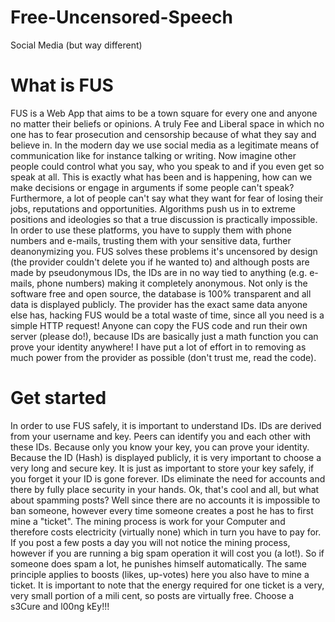 # Free-Uncensored-Speech
Social Media (but way different)

# What is FUS
FUS is a Web App that aims to be a town square for every one and anyone no matter their beliefs or opinions. A truly Fee and Liberal space in which no one has to fear prosecution and censorship because of what they say and believe in. In the modern day we use social media as a legitimate means of communication like for instance talking or writing. Now imagine other people could control what you say, who you speak to and if you even get so speak at all. This is exactly what has been and is happening, how can we make decisions or engage in arguments if some people can't speak? Furthermore, a lot of people can't say what they want for fear of losing their jobs, reputations and opportunities. Algorithms push us in to extreme positions and ideologies so that a true discussion is practically impossible. In order to use these platforms, you have to supply them with phone numbers and e-mails, trusting them with your sensitive data, further deanonymizing you. FUS solves these problems it's uncensored by design (the provider couldn't delete you if he wanted to) and although posts are made by pseudonymous IDs, the IDs are in no way tied to anything (e.g. e-mails, phone numbers) making it completely anonymous. Not only is the software free and open source, the database is 100% transparent and all data is displayed publicly. The provider has the exact same data anyone else has, hacking FUS would be a total waste of time, since all you need is a simple HTTP request! Anyone can copy the FUS code and run their own server (please do!), because IDs are basically just a math function you can prove your identity anywhere! I have put a lot of effort in to removing as much power from the provider as possible (don't trust me, read the code).

# Get started 
In order to use FUS safely, it is important to understand IDs. IDs are derived from your username and key. Peers can identify you and each other with these IDs. Because only you know your key, you can prove your identity. Because the ID (Hash) is displayed publicly, it is very important to choose a very long and secure key. It is just as important to store your key safely, if you forget it your ID is gone forever. IDs eliminate the need for accounts and there by fully place security in your hands. Ok, that's cool and all, but what about spamming posts? Well since there are no accounts it is impossible to ban someone, however every time someone creates a post he has to first mine a "ticket". The mining process is work for your Computer and therefore costs electricity (virtually none) which in turn you have to pay for. If you post a few posts a day you will not notice the mining process, however if you are running a big spam operation it will cost you (a lot!). So if someone does spam a lot, he punishes himself automatically. The same principle applies to boosts (likes, up-votes) here you also have to mine a ticket. It is important to note that the energy required for one ticket is a very, very small portion of a mili cent, so posts are virtually free.
Choose a s3Cure and l00ng kEy!!!
